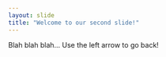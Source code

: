```yaml
---
layout: slide
title: "Welcome to our second slide!"
---
```

Blah blah blah...
Use the left arrow to go back!
